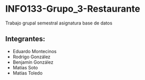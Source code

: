 # INFO133-Grupo_3-Restaurante
Trabajo grupal semestral asignatura base de datos

## Integrantes:
- Eduardo Montecinos
- Rodrigo González
- Benjamín González
- Matías Soto
- Matías Toledo
